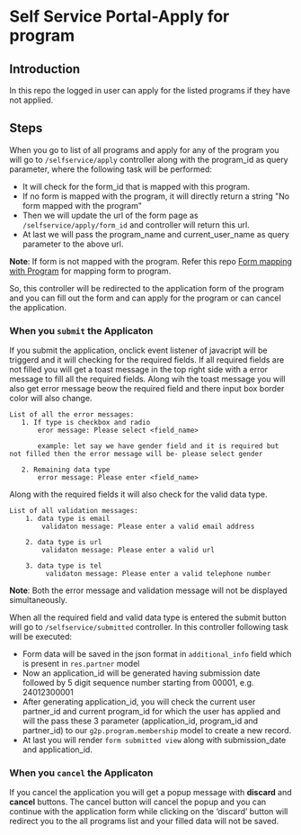 # Self Service Portal-Apply for program

## Introduction

In this repo the logged in user can apply for the listed programs if they have not applied.

## Steps

When you go to list of all programs and apply for any of the program you will go to `/selfservice/apply`
controller along with the program_id as query parameter, where the following task will be performed:

- It will check for the form_id that is mapped with this program.
- If no form is mapped with the program, it will directly return a string "No form mapped with the program"
- Then we will update the url of the form page as `/selfservice/apply/form_id` and controller will return this
  url.
- At last we will pass the program_name and current_user_name as query parameter to the above url.

****Note****: If form is not mapped with the program. Refer this repo [Form mapping with Program]() for
mapping form to program.

So, this controller will be redirected to the application form of the program and you can fill out the form
and can apply for the program or can cancel the application.

### When you `submit` the Applicaton

If you submit the application, onclick event listener of javacript will be triggerd and it will checking for
the required fields. If all required fields are not filled you will get a toast message in the top right side
with a error message to fill all the required fields. Along wih the toast message you will also get error
message beow the required field and there input box border color will also change.

    List of all the error messages:
       1. If type is checkbox and radio
           eror message: Please select <field_name>

           example: let say we have gender field and it is required but not filled then the error message will be- please select gender

       2. Remaining data type
           error message: Please enter <field_name>

Along with the required fields it will also check for the valid data type.

    List of all validation messages:
        1. data type is email
            validaton message: Please enter a valid email address

        2. data type is url
            validaton message: Please enter a valid url

        3. data type is tel
             validaton message: Please enter a valid telephone number

****Note****: Both the error message and validation message will not be displayed simultaneously.

When all the required field and valid data type is entered the submit button will go to
`/selfservice/submitted` controller. In this controller following task will be executed:

- Form data will be saved in the json format in `additional_info` field which is present in `res.partner`
  model
- Now an application_id will be generated having submission date followed by 5 digit sequence number starting
  from 00001, e.g. 24012300001
- After generating application_id, you will check the current user partner_id and current program_id for which
  the user has applied and will the pass these 3 parameter (application_id, program_id and partner_id) to our
  `g2p.program.membership` model to create a new record.
- At last you will render `form submitted view` along with submission_date and application_id.

### When you `cancel` the Applicaton

If you cancel the application you will get a popup message with **discard** and **cancel** buttons. The cancel
button will cancel the popup and you can continue with the application form while clicking on the ‘discard’
button will redirect you to the all programs list and your filled data will not be saved.
